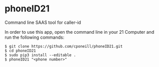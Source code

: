 # phoneID21

Command line SAAS tool for caller-id

In order to use this app,  open the command line in your 21 Computer and run the following commands:

    $ git clone https://github.com/cponeill/phoneID21.git
    $ cd phoneID21
    $ sudo pip3 install --editable .
    $ phoneID21 "<phone number>"
